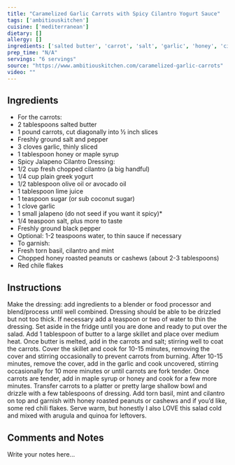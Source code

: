 ```yaml
---
title: "Caramelized Garlic Carrots with Spicy Cilantro Yogurt Sauce"
tags: ['ambitiouskitchen']
cuisine: ['mediterranean']
dietary: []
allergy: []
ingredients: ['salted butter', 'carrot', 'salt', 'garlic', 'honey', 'cilantro', 'plain greek yogurt', 'olive oil', 'lime juice', 'sugar', 'jalapeno', 'black pepper', 'water', 'basil', 'honey roasted peanut', 'red chile flake']
prep_time: "N/A"
servings: "6 servings"
source: "https://www.ambitiouskitchen.com/caramelized-garlic-carrots"
video: ""
---
```


## Ingredients

- For the carrots:
- 2 tablespoons salted butter
- 1 pound carrots, cut diagonally into ½ inch slices
- Freshly ground salt and pepper
- 3 cloves garlic, thinly sliced
- 1 tablespoon honey or maple syrup
- Spicy Jalapeno Cilantro Dressing:
- 1/2 cup fresh chopped cilantro (a big handful)
- 1/4 cup plain greek yogurt
- 1/2 tablespoon olive oil or avocado oil
- 1 tablespoon lime juice
- 1 teaspoon sugar (or sub coconut sugar)
- 1 clove garlic
- 1 small jalapeno (do not seed if you want it spicy)*
- 1/4 teaspoon salt, plus more to taste
- Freshly ground black pepper
- Optional: 1-2 teaspoons water, to thin sauce if necessary
- To garnish:
- Fresh torn basil, cilantro and mint
- Chopped honey roasted peanuts or cashews (about 2-3 tablespoons)
- Red chile flakes

## Instructions

Make the dressing: add ingredients to a blender or food processor and blend/process until well combined. Dressing should be able to be drizzled but not too thick. If necessary add a teaspoon or two of water to thin the dressing. Set aside in the fridge until you are done and ready to put over the salad.
Add 1 tablespoon of butter to a large skillet and place over medium heat. Once butter is melted, add in the carrots and salt; stirring well to coat the carrots.
Cover the skillet and cook for 10-15 minutes, removing the cover and stirring occasionally to prevent carrots from burning. After 10-15 minutes, remove the cover, add in the garlic and cook uncovered, stirring occasionally for 10 more minutes or until carrots are fork tender.
Once carrots are tender, add in maple syrup or honey and cook for a few more minutes. Transfer carrots to a platter or pretty large shallow bowl and drizzle with a few tablespoons of dressing. Add torn basil, mint and cilantro on top and garnish with honey roasted peanuts or cashews and if you’d like, some red chili flakes. Serve warm, but honestly I also LOVE this salad cold and mixed with arugula and quinoa for leftovers.

## Comments and Notes

Write your notes here...